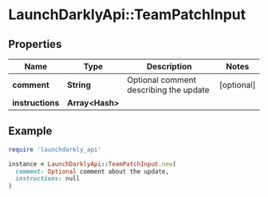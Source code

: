 # LaunchDarklyApi::TeamPatchInput

## Properties

| Name | Type | Description | Notes |
| ---- | ---- | ----------- | ----- |
| **comment** | **String** | Optional comment describing the update | [optional] |
| **instructions** | **Array&lt;Hash&gt;** |  |  |

## Example

```ruby
require 'launchdarkly_api'

instance = LaunchDarklyApi::TeamPatchInput.new(
  comment: Optional comment about the update,
  instructions: null
)
```


